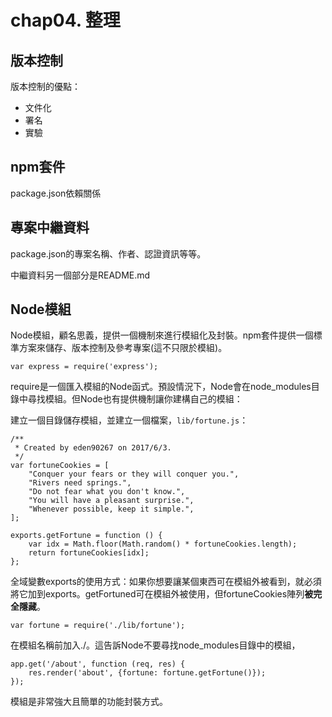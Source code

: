 # chap04. 整理

## 版本控制

版本控制的優點：

- 文件化
- 署名
- 實驗

## npm套件

package.json依賴關係

## 專案中繼資料

package.json的專案名稱、作者、認證資訊等等。

中繼資料另一個部分是README.md

## Node模組

Node模組，顧名思義，提供一個機制來進行模組化及封裝。npm套件提供一個標準方案來儲存、版本控制及參考專案(這不只限於模組)。

```
var express = require('express');
```

require是一個匯入模組的Node函式。預設情況下，Node會在node_modules目錄中尋找模組。但Node也有提供機制讓你建構自己的模組：

建立一個目錄儲存模組，並建立一個檔案，`lib/fortune.js`：

```
/**
 * Created by eden90267 on 2017/6/3.
 */
var fortuneCookies = [
    "Conquer your fears or they will conquer you.",
    "Rivers need springs.",
    "Do not fear what you don't know.",
    "You will have a pleasant surprise.",
    "Whenever possible, keep it simple.",
];

exports.getFortune = function () {
    var idx = Math.floor(Math.random() * fortuneCookies.length);
    return fortuneCookies[idx];
};
```

全域變數exports的使用方式：如果你想要讓某個東西可在模組外被看到，就必須將它加到exports。getFortuned可在模組外被使用，但fortuneCookies陣列**被完全隱藏**。

```
var fortune = require('./lib/fortune');
```

在模組名稱前加入./。這告訴Node不要尋找node_modules目錄中的模組，

```
app.get('/about', function (req, res) {
    res.render('about', {fortune: fortune.getFortune()});
});
```

模組是非常強大且簡單的功能封裝方式。
